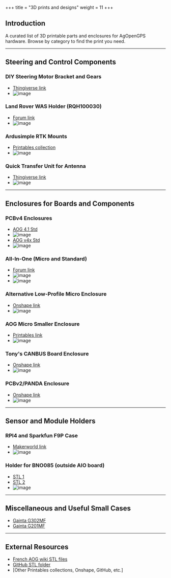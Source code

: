 +++
title = "3D prints and designs"
weight = 11
+++

## Introduction

A curated list of 3D printable parts and enclosures for AgOpenGPS hardware.
Browse by category to find the print you need.

---

## Steering and Control Components

### DIY Steering Motor Bracket and Gears

- [Thingiverse link](https://www.thingiverse.com/thing:6361474)
- ![image](../img/3d-print-steering.png)

### Land Rover WAS Holder (RQH100030)

- [Forum link](https://discourse.agopengps.com/t/3d-printable-rqh100030-holder/15966)
- ![image](../img/3d-print-rqh100030-holder.png)

### Ardusimple RTK Mounts

- [Printables collection](https://www.printables.com/@ConradStenfte_621141/models)
- ![image](../img/various-ardusimple-rtk-mounts.png)

### Quick Transfer Unit for Antenna

- [Thingiverse link](https://www.thingiverse.com/thing:5182231)
- ![image](../img/quick-transfer-unit.png)

---

## Enclosures for Boards and Components

### PCBv4 Enclosures

- [AOG 4.1 Std](https://www.printables.com/model/587713-enclosure-for-agopengps-pcbv41std-v3)
- ![image](../img/enclosure-v41-std.png)
- [AOG v4x Std](https://www.printables.com/model/775428-enclosure-for-agopengps-pcbv4xstd-v4)
- ![image](../img/enclosure-v4x-std.png)

### All-In-One (Micro and Standard)

- [Forum link](https://discourse.agopengps.com/t/all-in-one-pcb/10444/5)
- ![image](../img/enclosure-all-in-one-micro.png)
- ![image](../img/enclosure-all-in-one-standard.png)

### Alternative Low-Profile Micro Enclosure

- [Onshape link](https://cad.onshape.com/documents/2ce126543c19758e3f29edf2/w/d34558ff003526b410ea943b/e/2be4a9e5caed293fb7593442?renderMode=0&uiState=64fddd0654dfbf638e003ad1)
- ![image](../img/enclosure-low-profile-micro.png)

### AOG Micro Smaller Enclosure

- [Printables link](https://www.printables.com/model/555540-agopengps-micro-v41-smaller-enclosure)
- ![image](../img/enclosure-micro-smaller.png)

### Tony's CANBUS Board Enclosure

- [Onshape link](https://cad.onshape.com/documents/d3f169edb0b22d9a9912c541/w/56a7125e5876a5077e79faad/e/c9152ff253be9915b658e88c)
- ![image](../img/enclosure-canbus-board.png)

### PCBv2/PANDA Enclosure

- [Onshape link](https://cad.onshape.com/documents/dc3f62615fb1a85d3175d2c0/w/0401663b852958d18d6917ca/e/9c55b48baedf869a35b040a1)
- ![image](../img/enclosure-panda.png)

---

## Sensor and Module Holders

### RPI4 and Sparkfun F9P Case

- [Makerworld link](https://makerworld.com/en/models/435284#profileId-340284)
- ![image](../img/rpi4-sparkfun-f9p-case.png)

### Holder for BNO085 (outside AIO board)

- [STL 1](https://github.com/lansalot/AgOpenGPS-Tools/blob/main/STLs/bnorvclid.stl)
- [STL 2](https://github.com/lansalot/AgOpenGPS-Tools/blob/main/STLs/bnorvcbase.stl)
- ![image](../img/holder-bno085.png)

---

## Miscellaneous and Useful Small Cases

- [Gainta G302MF](https://www.gainta.com/en/g302mf.html)
- [Gainta G201MF](https://gainta.com/en/g201mf.html)

---

## External Resources

- [French AOG wiki STL files](https://www.aogwiki.fr/doku.php?id=fichiers_stl)
- [GitHub STL folder](https://github.com/lansalot/AgOpenGPS-Tools/tree/main/STLs)
- [Other Printables collections, Onshape, GitHub, etc.]
